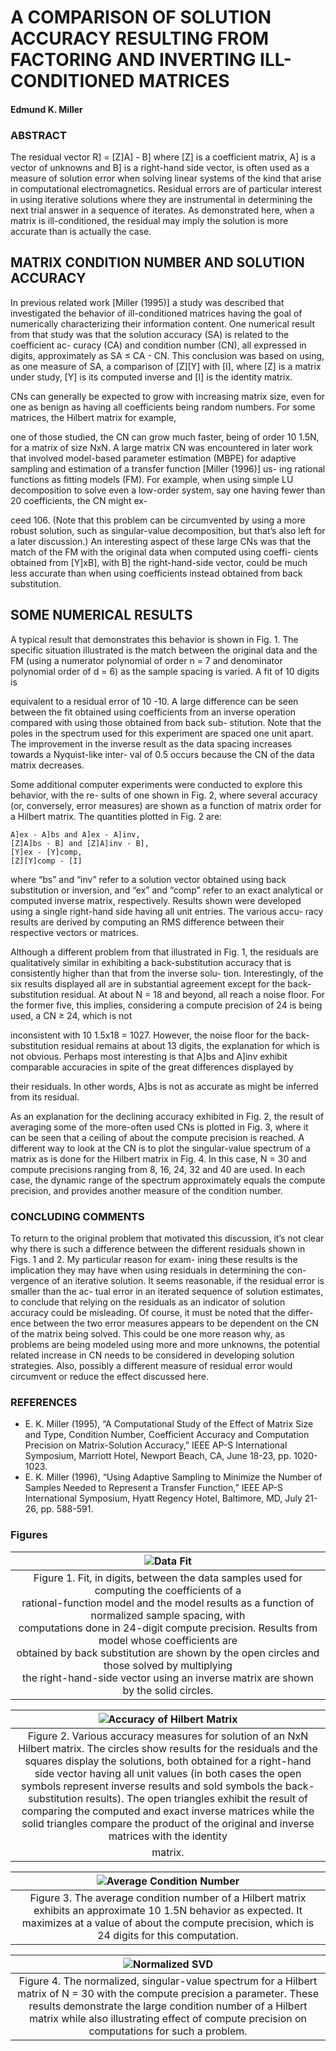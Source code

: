 # A COMPARISON OF SOLUTION ACCURACY RESULTING FROM FACTORING AND INVERTING ILL-CONDITIONED MATRICES

#### Edmund K. Miller

### ABSTRACT

The residual vector R] = [Z]A] - B] where [Z] is a coefficient matrix, A] is a vector of unknowns and
B] is a right-hand side vector, is often used as a measure of solution error when solving linear
systems of the kind that arise in computational electromagnetics. Residual errors are of particular
interest in using iterative solutions where they are instrumental in determining the next trial answer
in a sequence of iterates. As demonstrated here, when a matrix is ill-conditioned, the residual
may imply the solution is more accurate than is actually the case.

## MATRIX CONDITION NUMBER AND SOLUTION ACCURACY

In previous related work [Miller (1995)] a study was described that investigated the behavior of
ill-conditioned matrices having the goal of numerically characterizing their information content. One
numerical result from that study was that the solution accuracy (SA) is related to the coefficient ac-
curacy (CA) and condition number (CN), all expressed in digits, approximately as SA ≤ CA -
CN. This conclusion was based on using, as one measure of SA, a comparison of [Z][Y] with [I],
where [Z] is a matrix under study, [Y] is its computed inverse and [I] is the identity matrix.

CNs can generally be expected to grow with increasing matrix size, even for one as benign as
having all coefficients being random numbers. For some matrices, the Hilbert matrix for example,

one of those studied, the CN can grow much faster, being of order 10 1.5N, for a matrix of size
NxN. A large matrix CN was encountered in later work that involved model-based parameter
estimation (MBPE) for adaptive sampling and estimation of a transfer function [Miller (1996)] us-
ing rational functions as fitting models (FM). For example, when using simple LU decomposition
to solve even a low-order system, say one having fewer than 20 coefficients, the CN might ex-

ceed 106. (Note that this problem can be circumvented by using a more robust solution, such as
singular-value decomposition, but that’s also left for a later discussion.) An interesting aspect of
these large CNs was that the match of the FM with the original data when computed using coeffi-
cients obtained from [Y]xB], with B] the right-hand-side vector, could be much less accurate than
when using coefficients instead obtained from back substitution.


## SOME NUMERICAL RESULTS

A typical result that demonstrates this behavior is shown in Fig. 1. The specific situation illustrated
is the match between the original data and the FM (using a numerator polynomial of order n = 7
and denominator polynomial order of d = 6) as the sample spacing is varied. A fit of 10 digits is

equivalent to a residual error of 10 -10. A large difference can be seen between the fit obtained
using coefficients from an inverse operation compared with using those obtained from back sub-
stitution. Note that the poles in the spectrum used for this experiment are spaced one unit apart.
The improvement in the inverse result as the data spacing increases towards a Nyquist-like inter-
val of 0.5 occurs because the CN of the data matrix decreases.

Some additional computer experiments were conducted to explore this behavior, with the re-
sults of one shown in Fig. 2, where several accuracy (or, conversely, error measures) are shown
as a function of matrix order for a Hilbert matrix. The quantities plotted in Fig. 2 are:

```
A]ex - A]bs and A]ex - A]inv,
[Z]A]bs - B] and [Z]A]inv - B],
[Y]ex - [Y]comp,
[Z][Y]comp - [I]
```
where “bs” and “inv” refer to a solution vector obtained using back substitution or inversion, and
“ex” and “comp” refer to an exact analytical or computed inverse matrix, respectively. Results
shown were developed using a single right-hand side having all unit entries. The various accu-
racy results are derived by computing an RMS difference between their respective vectors or
matrices.

Although a different problem from that illustrated in Fig. 1, the residuals are qualitatively similar in
exhibiting a back-substitution accuracy that is consistently higher than that from the inverse solu-
tion. Interestingly, of the six results displayed all are in substantial agreement except for the
back-substitution residual. At about N = 18 and beyond, all reach a noise floor. For the former
five, this implies, considering a compute precision of 24 is being used, a CN ≥ 24, which is not

inconsistent with 10 1.5x18 = 1027. However, the noise floor for the back-substitution residual
remains at about 13 digits, the explanation for which is not obvious. Perhaps most interesting is
that A]bs and A]inv exhibit comparable accuracies in spite of the great differences displayed by

their residuals. In other words, A]bs is not as accurate as might be inferred from its residual.

As an explanation for the declining accuracy exhibited in Fig. 2, the result of averaging some of
the more-often used CNs is plotted in Fig. 3, where it can be seen that a ceiling of about the
compute precision is reached. A different way to look at the CN is to plot the singular-value
spectrum of a matrix as is done for the Hilbert matrix in Fig. 4. In this case, N = 30 and compute
precisions ranging from 8, 16, 24, 32 and 40 are used. In each case, the dynamic range of the
spectrum approximately equals the compute precision, and provides another measure of the
condition number.

### CONCLUDING COMMENTS
To return to the original problem that motivated this discussion, it’s not clear why there is such a
difference between the different residuals shown in Figs. 1 and 2. My particular reason for exam-
ining these results is the implication they may have when using residuals in determining the con-
vergence of an iterative solution. It seems reasonable, if the residual error is smaller than the ac-
tual error in an iterated sequence of solution estimates, to conclude that relying on the residuals as
an indicator of solution accuracy could be misleading. Of course, it must be noted that the differ-
ence between the two error measures appears to be dependent on the CN of the matrix being
solved. This could be one more reason why, as problems are being modeled using more and
more unknowns, the potential related increase in CN needs to be considered in developing
solution strategies. Also, possibly a different measure of residual error would circumvent or reduce
the effect discussed here.

### REFERENCES

 * E. K. Miller (1995), “A Computational Study of the Effect of Matrix Size and Type, Condition
   Number, Coefficient Accuracy and Computation Precision on Matrix-Solution Accuracy,” IEEE
   AP-S International Symposium, Marriott Hotel, Newport Beach, CA, June 18-23, pp. 1020-
   1023.
 * E. K. Miller (1996), “Using Adaptive Sampling to Minimize the Number of Samples Needed to
   Represent a Transfer Function,” IEEE AP-S International Symposium, Hyatt Regency Hotel,
   Baltimore, MD, July 21-26, pp. 588-591.

### Figures

|![Data Fit](./Fig1.png)|
|:---:|
|Figure 1. Fit, in digits, between the data samples used for computing the coefficients of a<br>rational-function model and the model results as a function of normalized sample spacing, with<br>computations done in 24-digit compute precision. Results from model whose coefficients are<br>obtained by back substitution are shown by the open circles and those solved by multiplying<br>the right-hand-side vector using an inverse matrix are shown by the solid circles.|

|![Accuracy of Hilbert Matrix](./Fig2.png)|
|:---:|
|Figure 2. Various accuracy measures for solution of an NxN Hilbert matrix. The circles show results for the residuals and the squares display the solutions, both obtained for a right-hand side vector having all unit values (in both cases the open symbols represent inverse results and sold symbols the back-substitution results). The open triangles exhibit the result of comparing the computed and exact inverse matrices while the solid triangles compare the product of the original and inverse matrices with the identity
matrix.|

|![Average Condition Number](./Fig3.png)|
|:---:|
|Figure 3. The average condition number of a Hilbert matrix exhibits an approximate 10 1.5N behavior as expected. It maximizes at a value of about the compute precision, which is 24 digits for this computation.|

|![Normalized SVD](./Fig4.png)|
|:---:|
|Figure 4. The normalized, singular-value spectrum for a Hilbert matrix of N = 30 with the compute precision a parameter. These results demonstrate the large condition number of a Hilbert matrix while also illustrating effect of compute precision on computations for such a problem.|
